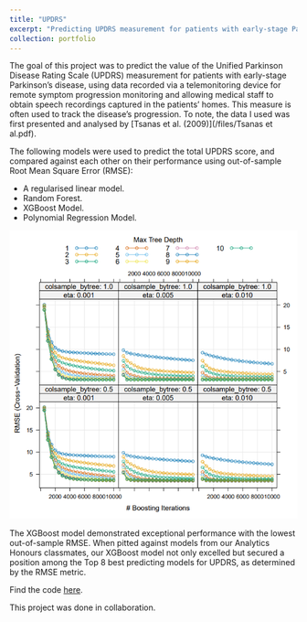 ```yaml
---
title: "UPDRS"
excerpt: "Predicting UPDRS measurement for patients with early-stage Parkinson’s disease. <br/><img src='/images/UPDRS.jpeg'>"
collection: portfolio
---
```



The goal of this project was to predict the value of the Unified Parkinson Disease Rating Scale (UPDRS) measurement for patients with early-stage Parkinson’s
disease, using data recorded via a telemonitoring device for remote symptom progression monitoring and allowing medical staff to obtain speech recordings captured in the patients’ homes. This measure is often used to track the disease’s progression. To note, the data I used was first presented and analysed by [Tsanas et al. (2009)](/files/Tsanas et al.pdf). 

The following models were used to predict the total UPDRS score, and compared against each other on their performance using out-of-sample Root Mean Square Error (RMSE):
- A regularised linear model.
- Random Forest.
- XGBoost Model.
- Polynomial Regression Model.

![An xgb hyperparameter combinations](/images/xgb.png)

The XGBoost model demonstrated exceptional performance with the lowest out-of-sample RMSE. When pitted against models from our Analytics Honours classmates, our XGBoost model not only excelled but secured a position among the Top 8 best predicting models for UPDRS, as determined by the RMSE metric. 

Find the code [here](https://github.com/siphiwebogatsu/UPDRS-/blob/main/Parkinson.Rmd). 

This project was done in collaboration. 

